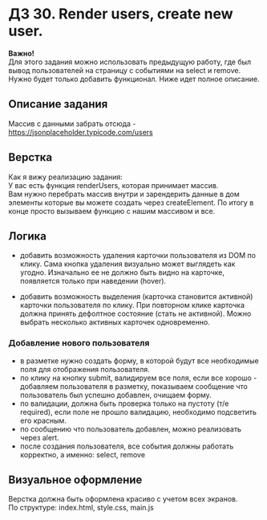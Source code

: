 # ДЗ 30. Render users, create new user.

**Важно!**   
Для этого задания можно использовать предыдущую работу, где был вывод пользователей на страницу с событиями на select и remove.  
Нужно будет только добавить функционал. Ниже идет полное описание.

## Описание задания

Массив с данными забрать отсюда - https://jsonplaceholder.typicode.com/users

## Верстка

Как я вижу реализацию задания:  
У вас есть функция renderUsers, которая принимает массив.  
Вам нужно перебрать массив внутри и зарендерить данные в дом элементы которые вы можете создать через createElement. 
По итогу в конце просто вызываем функцию с нашим массивом и все.

## Логика

* добавить возможность удаления карточки пользователя из DOM по клику. Сама
  кнопка удаления визуально может выглядеть как угодно. Изначально ее не должно
  быть видно на карточке, появляется только при наведении (hover).  

* добавить возможность выделения (карточка становится активной) карточки
  пользователя по клику. При повторном клике карточка должна принять дефолтное
  состояние (стать не активной). Можно выбрать несколько активных карточек
  одновременно.


### Добавление нового пользователя

* в разметке нужно создать форму, в которой будут все необходимые поля для отображения пользователя.
* по клику на кнопку submit, валидируем все поля, если все хорошо - добавляем пользователя в разметку, показываем сообщение что пользователь был успешно добавлен, очищаем форму.
* по валидации, должна быть проверка только на пустоту (т/е required), если поле не прошло валидацию, необходимо подсветить его красным.
* по сообщению что пользователь добавлен, можно реализовать через alert.
* после создания пользователя, все события должны работать корректно, а именно: select, remove


## Визуальное оформление

Верстка должна быть оформлена красиво с учетом всех экранов.  
По структуре: index.html, style.css, main.js

